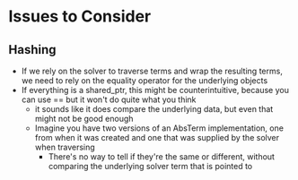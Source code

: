 # Issues to Consider

## Hashing
* If we rely on the solver to traverse terms and wrap the resulting terms, we need to rely on the equality operator for the underlying objects
* If everything is a shared_ptr, this might be counterintuitive, because you can use == but it won't do quite what you think
  * it sounds like it does compare the underlying data, but even that might not be good enough
  * Imagine you have two versions of an AbsTerm implementation, one from when it was created and one that was supplied by the solver when traversing
    * There's no way to tell if they're the same or different, without comparing the underlying solver term that is pointed to
